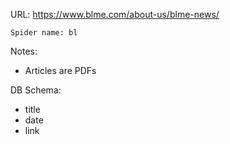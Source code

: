 URL: https://www.blme.com/about-us/blme-news/

    Spider name: bl

Notes:
- Articles are PDFs

DB Schema:
- title
- date
- link

